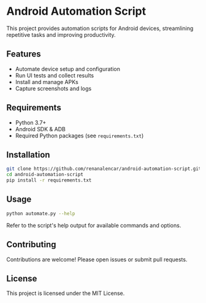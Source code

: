 # Android Automation Script

This project provides automation scripts for Android devices, streamlining repetitive tasks and improving productivity.

## Features

- Automate device setup and configuration
- Run UI tests and collect results
- Install and manage APKs
- Capture screenshots and logs

## Requirements

- Python 3.7+
- Android SDK & ADB
- Required Python packages (see `requirements.txt`)

## Installation

```bash
git clone https://github.com/renanalencar/android-automation-script.git
cd android-automation-script
pip install -r requirements.txt
```

## Usage

```bash
python automate.py --help
```

Refer to the script's help output for available commands and options.

## Contributing

Contributions are welcome! Please open issues or submit pull requests.

## License

This project is licensed under the MIT License.